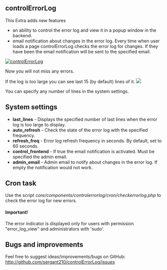 ## controlErrorLog

This Extra adds new features
* an ability to control the error log and view it in a popup window in the backend.
* email notification about changes in the error log. Every time when user loads a page controlErrorLog checks the error log for changes. If they have been the email notification will be sent to the specified email.

[![controlErrorLog](https://file.modx.pro/files/5/7/9/5794dfef698b9cf5a17ae209ff31d4d5s.jpg)](https://file.modx.pro/files/5/7/9/5794dfef698b9cf5a17ae209ff31d4d5.jpg)

Now you will not miss any errors.

If the log is too large you can see last 15 (by default) lines of it. 
[![](https://file.modx.pro/files/8/d/9/8d9d3142f073b544cb17200cf4f279dds.jpg)](https://file.modx.pro/files/8/d/9/8d9d3142f073b544cb17200cf4f279dd.jpg)

You can specify any number of lines in the system settings. 
 
## System settings
* **last_lines** - Displays the specified number of last lines when the error log is too large to display.   
* **auto_refresh** - Check the state of the error log with the specified frequency.   
* **refresh_freq** - Error log refresh frequency in seconds. By default, set to 60 seconds.
* **control_frontend** - If true the email notification is activated. Must be specified the admin email.
* **admin_email** - Admin email to notify about changes in the error log. If empty the notification would not work.
  
## Cron task
Use the script *core/components/controlerrorlog/cron/checkerrorlog.php* to check the error log for new errors.

#### Important!
The error indicator is displayed only for users with permission "error_log_view" and administrators with 'sudo'.

## Bugs and improvements

Feel free to suggest ideas/improvements/bugs on GitHub:
http://github.com/sergant210/controlErrorLog/issues